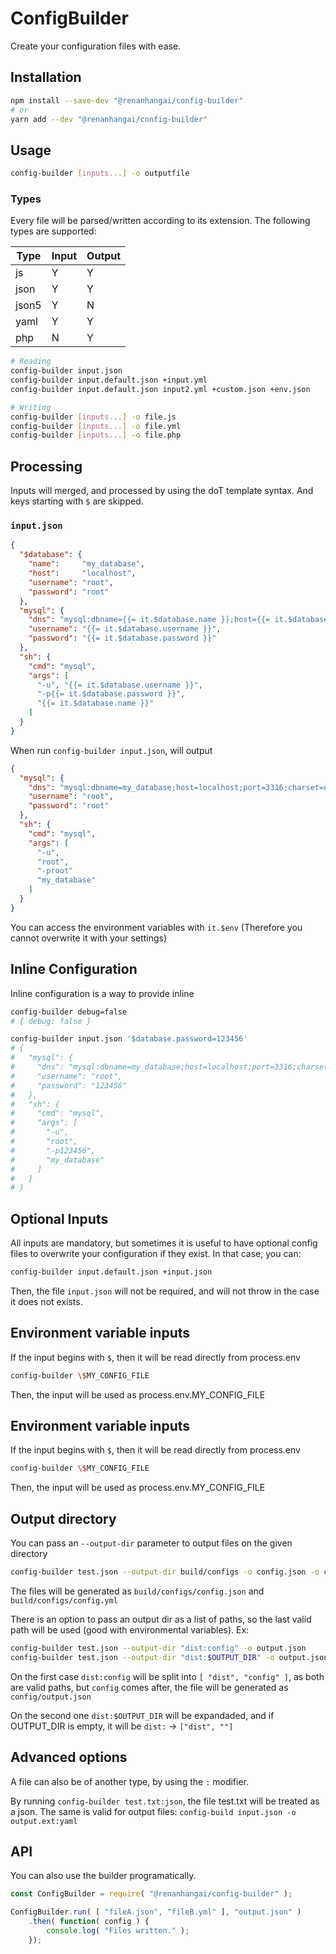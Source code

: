 ConfigBuilder
==============================

Create your configuration files with ease.

Installation
--------------------------
```sh
npm install --save-dev "@renanhangai/config-builder"
# or
yarn add --dev "@renanhangai/config-builder"
```

Usage 
----------

```sh
config-builder [inputs...] -o outputfile
```

### Types ###

Every file will be parsed/written according to its extension. The following types are supported:

| Type  | Input | Output |
| ----- | ----- | -----  |
| js    | Y     | Y      |
| json  | Y     | Y      |
| json5 | Y     | N      |
| yaml  | Y     | Y      |
| php   | N     | Y      |

```sh
# Reading
config-builder input.json
config-builder input.default.json +input.yml
config-builder input.default.json input2.yml +custom.json +env.json

# Writing
config-builder [inputs...] -o file.js
config-builder [inputs...] -o file.yml
config-builder [inputs...] -o file.php
```

Processing
-----------
Inputs will merged, and processed by using the doT template syntax. And keys starting with `$` are skipped.

### `input.json`
```json
{
  "$database": {
    "name":     "my_database",
    "host":     "localhost",
    "username": "root",
    "password": "root"
  },
  "mysql": {
    "dns": "mysql:dbname={{= it.$database.name }};host={{= it.$database.host }};port={{= it.$database.port || 3316 }};charset=utf8",
    "username": "{{= it.$database.username }}",
    "password": "{{= it.$database.password }}"
  },
  "sh": {
    "cmd": "mysql",
    "args": [
      "-u", "{{= it.$database.username }}",
      "-p{{= it.$database.password }}",
      "{{= it.$database.name }}"
    ]
  }
}
```

When run `config-builder input.json`, will output
```json
{
  "mysql": {
    "dns": "mysql:dbname=my_database;host=localhost;port=3316;charset=utf8",
    "username": "root",
    "password": "root"
  },
  "sh": {
    "cmd": "mysql",
    "args": [
      "-u",
      "root",
      "-proot"
      "my_database"
    ]
  }
}
```

You can access the environment variables with `it.$env` (Therefore you cannot overwrite it with your settings)

Inline Configuration
----------

Inline configuration is a way to provide inline
```sh
config-builder debug=false
# { debug: false }

config-builder input.json '$database.password=123456'
# {
#   "mysql": {
#     "dns": "mysql:dbname=my_database;host=localhost;port=3316;charset=utf8",
#     "username": "root",
#     "password": "123456"
#   },
#   "sh": {
#     "cmd": "mysql",
#     "args": [
#       "-u",
#       "root",
#       "-p123456",
#       "my_database"
#     ]
#   }
# }
```

Optional Inputs
--------

All inputs are mandatory, but sometimes it is useful to have optional config files to overwrite your configuration if they exist. In that case, you can:
```sh
config-builder input.default.json +input.json
```

Then, the file `input.json` will not be required, and will not throw in the case it does not exists.

Environment variable inputs
--------

If the input begins with `$`, then it will be read directly from process.env
```sh
config-builder \$MY_CONFIG_FILE
```

Then, the input will be used as process.env.MY_CONFIG_FILE

Environment variable inputs
--------

If the input begins with `$`, then it will be read directly from process.env
```sh
config-builder \$MY_CONFIG_FILE
```

Then, the input will be used as process.env.MY_CONFIG_FILE

Output directory
--------

You can pass an `--output-dir` parameter to output files on the given directory
```sh
config-builder test.json --output-dir build/configs -o config.json -o config.yml
```

The files will be generated as `build/configs/config.json` and `build/configs/config.yml`

There is an option to pass an output dir as a list of paths, so the last valid path will be used (good with environmental variables). Ex:
```sh
config-builder test.json --output-dir "dist:config" -o output.json
config-builder test.json --output-dir "dist:$OUTPUT_DIR" -o output.json
```
On the first case `dist:config` will be split into `[ "dist", "config" ]`, as both are valid paths, but `config` comes after, the file will be generated as `config/output.json`

On the second one `dist:$OUTPUT_DIR` will be expandaded, and if OUTPUT_DIR is empty, it will be `dist:` -> `["dist", ""]`

Advanced options
------------------

A file can also be of another type, by using the `:` modifier.

By running `config-builder test.txt:json`, the file test.txt will be treated as a json. The same is valid for output files: `config-build input.json -o output.ext:yaml`


API
-------------------

You can also use the builder programatically.

```js
const ConfigBuilder = require( "@renanhangai/config-builder" );

ConfigBuilder.run( [ "fileA.json", "fileB.yml" ], "output.json" )
	.then( function( config ) {
		console.log( "Files written." );
	});
```